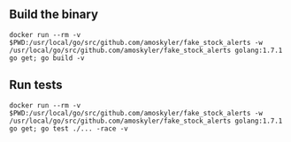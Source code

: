 ## Build the binary
`docker run --rm -v $PWD:/usr/local/go/src/github.com/amoskyler/fake_stock_alerts -w /usr/local/go/src/github.com/amoskyler/fake_stock_alerts golang:1.7.1 go get; go build -v`

## Run tests
`docker run --rm -v $PWD:/usr/local/go/src/github.com/amoskyler/fake_stock_alerts -w /usr/local/go/src/github.com/amoskyler/fake_stock_alerts golang:1.7.1 go get; go test ./... -race -v`